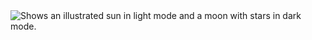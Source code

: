 <picture>
    <source media="(prefers-color-scheme: dark)" srcset="C:\Users\Dell\Downloads\Banner.png">
    <source media="(prefers-color-scheme: light)" srcset="C:\Users\Dell\Downloads\Banner.png">
    <img alt="Shows an illustrated sun in light mode and a moon with stars in dark mode." src="C:\Users\Dell\Downloads\Banner.png">
<picture>
<!--
**tatsieuthanh/tatsieuthanh** is a ✨ _special_ ✨ repository because its `README.md` (this file) appears on your GitHub profile.

Here are some ideas to get you started:

- 🔭 I’m currently working on ...
- 🌱 I’m currently learning ...
- 👯 I’m looking to collaborate on ...
- 🤔 I’m looking for help with ...
- 💬 Ask me about ...
- 📫 How to reach me: ...
- 😄 Pronouns: ...
- ⚡ Fun fact: ...
-->
